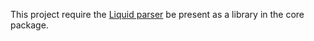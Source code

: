 This project require the [Liquid parser](https://github.com/bkiers/Liqp) be present as a library in the core package.
